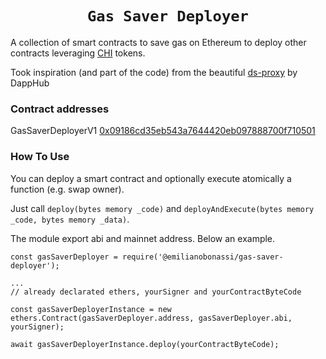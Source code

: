 <h1 align=center><code>Gas Saver Deployer</code></h1>

A collection of smart contracts to save gas on Ethereum to deploy other contracts
leveraging [CHI](https://medium.com/@1inch.exchange/everything-you-wanted-to-know-about-chi-gastoken-a1ba0ea55bf3)
tokens.

Took inspiration (and part of the code) from the beautiful [ds-proxy](https://github.com/dapphub/ds-proxy) by DappHub

### Contract addresses

GasSaverDeployerV1 [0x09186cd35eb543a7644420eb097888700f710501](https://etherscan.io/address/0x09186cd35eb543a7644420eb097888700f710501)

### How To Use

You can deploy a smart contract and optionally execute atomically a function (e.g. swap owner).

Just call `deploy(bytes memory _code)` and `deployAndExecute(bytes memory _code, bytes memory _data)`.

The module export abi and mainnet address. Below an example.

```
const gasSaverDeployer = require('@emilianobonassi/gas-saver-deployer');

...
// already declarated ethers, yourSigner and yourContractByteCode

const gasSaverDeployerInstance = new ethers.Contract(gasSaverDeployer.address, gasSaverDeployer.abi, yourSigner);

await gasSaverDeployerInstance.deploy(yourContractByteCode);

```




